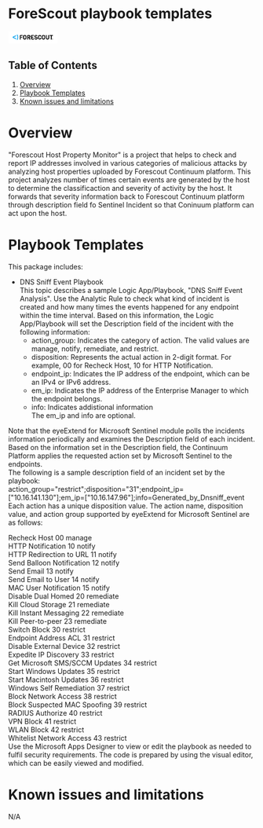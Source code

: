 # ForeScout playbook templates

<img src="./forescout-logo.png" alt="drawing" width="20%"/><br>

## Table of Contents

1. [Overview](#overview)
1. [Playbook Templates](#playbooks)
1. [Known issues and limitations](#limitations)

<a name="overview">

# Overview

"Forescout Host Property Monitor" is a project that helps to check and report IP addresses involved in various categories of malicious attacks by analyzing host properties uploaded by Forescout Continuum platform. This project analyzes number of times certain events are generated by the host to determine the classificaction and severity of activity by the host. It forwards that severity information back to Forescout Continuum platform through description field fo Sentinel Incident so that Coninuum platform can act upon the host.

<a name="playbooks">

# Playbook Templates
This package includes:  

* DNS Sniff Event Playbook   
This topic describes a sample Logic App/Playbook, "DNS Sniff Event Analysis".
Use the Analytic Rule to check what kind of incident is created and how many times the events happened for any endpoint within the time interval. Based on this information, the Logic App/Playbook will set the Description field of the incident with the following information:  
  -	action_group: Indicates the category of action. The valid values are manage, notify, remediate, and restrict.  
  -	disposition: Represents the actual action in 2-digit format. For example, 00 for Recheck Host, 10 for HTTP Notification.  
  -	endpoint_ip: Indicates the IP address of the endpoint, which can be an IPv4 or IPv6 address.  
  -	em_ip: Indicates the IP address of the Enterprise Manager to which the endpoint belongs.  
  -	info: Indicates addistional information   
The em_ip and info are optional.  

Note that the eyeExtend for Microsoft Sentinel module polls the incidents information periodically and examines the Description field of each incident. Based on the information set in the Description field, the Continuum Platform applies the requested action set by Microsoft Sentinel to the endpoints.  
The following is a sample description field of an incident set by the playbook:  
action_group="restrict";disposition="31";endpoint_ip=["10.16.141.130"];em_ip=["10.16.147.96"];info=Generated_by_Dnsniff_event  
Each action has a unique disposition value. The action name, disposition value, and action group supported by eyeExtend for Microsoft Sentinel are as follows:  

Recheck Host	00	manage  
HTTP Notification	10	notify  
HTTP Redirection to URL	11	notify  
Send Balloon Notification	12	notify  
Send Email	13	notify  
Send Email to User	14	notify  
MAC User Notification	15	notify  
Disable Dual Homed	20	remediate  
Kill Cloud Storage	21	remediate  
Kill Instant Messaging	22	remediate  
Kill Peer-to-peer	23	remediate  
Switch Block	30	restrict  
Endpoint Address ACL	31	restrict  
Disable External Device	32	restrict  
Expedite IP Discovery	33	restrict  
Get Microsoft SMS/SCCM Updates	34	restrict  
Start Windows Updates	35	restrict  
Start Macintosh Updates	36	restrict  
Windows Self Remediation	37	restrict  
Block Network Access	38	restrict  
Block Suspected MAC Spoofing	39	restrict  
RADIUS Authorize	40	restrict  
VPN Block	41	restrict  
WLAN Block	42	restrict  
Whitelist Network Access	43	restrict  
Use the Microsoft Apps Designer to view or edit the playbook as needed to fulfil security requirements. The code is prepared by using the visual editor, which can be easily viewed and modified.  

<a name="limitations">
  
# Known issues and limitations  
  N/A

